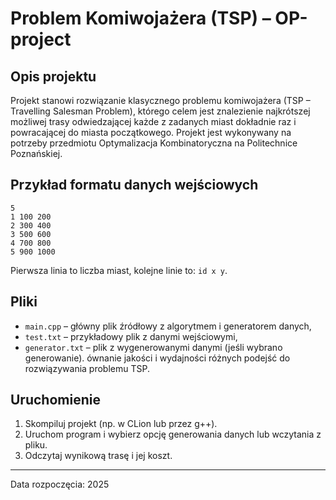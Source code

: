 # Problem Komiwojażera (TSP) – OP-project

## Opis projektu

Projekt stanowi rozwiązanie klasycznego problemu komiwojażera (TSP – Travelling Salesman Problem), którego celem jest znalezienie najkrótszej możliwej trasy odwiedzającej każde z zadanych miast dokładnie raz i powracającej do miasta początkowego.
Projekt jest wykonywany na potrzeby przedmiotu Optymalizacja Kombinatoryczna na Politechnice Poznańskiej.

## Przykład formatu danych wejściowych

```
5
1 100 200
2 300 400
3 500 600
4 700 800
5 900 1000
```
Pierwsza linia to liczba miast, kolejne linie to: `id x y`.

## Pliki

- `main.cpp` – główny plik źródłowy z algorytmem i generatorem danych,
- `test.txt` – przykładowy plik z danymi wejściowymi,
- `generator.txt` – plik z wygenerowanymi danymi (jeśli wybrano generowanie).
ównanie jakości i wydajności różnych podejść do rozwiązywania problemu TSP.

## Uruchomienie

1. Skompiluj projekt (np. w CLion lub przez g++).
2. Uruchom program i wybierz opcję generowania danych lub wczytania z pliku.
3. Odczytaj wynikową trasę i jej koszt.

---

Data rozpoczęcia: 2025
